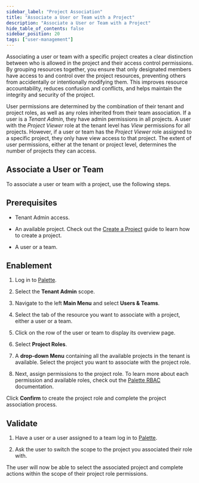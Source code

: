 ```yaml
---
sidebar_label: "Project Association"
title: "Associate a User or Team with a Project"
description: "Associate a User or Team with a Project"
hide_table_of_contents: false
sidebar_position: 20
tags: ["user-management"]
---
```


Associating a user or team with a specific project creates a clear distinction between who is allowed in the project and their access control permissions. By grouping resources together, you ensure that only designated members have access to and control over the project resources, preventing others from accidentally or intentionally modifying them. This improves resource accountability, reduces confusion and conflicts, and helps maintain the integrity and security of the project.

User permissions are determined by the combination of their tenant and project roles, as well as any roles inherited from their team association. If a user is a _Tenant Admin_, they have admin permissions in all projects. A user with the _Project Viewer_ role at the tenant level has _View_ permissions for all projects. However, if a user or team has the _Project Viewer_ role assigned to a specific project, they only have view access to that project. The extent of user permissions, either at the tenant or project level, determines the number of projects they can access.

## Associate a User or Team

To associate a user or team with a project, use the following steps.

## Prerequisites

- Tenant Admin access.

- An available project. Check out the [Create a Project](../projects.md) guide to learn how to create a project.

- A user or a team.

## Enablement

1. Log in to [Palette](https://console.spectrocloud.com).

2. Select the **Tenant Admin** scope.

3. Navigate to the left **Main Menu** and select **Users & Teams**.

4. Select the tab of the resource you want to associate with a project, either a user or a team.

5. Click on the row of the user or team to display its overview page.

6. Select **Project Roles**.

7. A **drop-down Menu** containing all the available projects in the tenant is available. Select the project you want to associate with the project role.

8. Next, assign permissions to the project role. To learn more about each permission and available roles, check out the [Palette RBAC](palette-rbac/palette-rbac.md) documentation.

Click **Confirm** to create the project role and complete the project association process.

## Validate

1. Have a user or a user assigned to a team log in to [Palette](https://console.spectrocloud.com).

2. Ask the user to switch the scope to the project you associated their role with.

The user will now be able to select the associated project and complete actions within the scope of their project role permissions.

<br />
